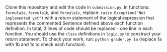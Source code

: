 Clone this repository and edit the code in `submission.py`.
In functions: `formula1a`, `formula1b`, and `formula1c`, replace: `raise Exception("Not implemented yet")` with a return statement of the logical expression that represents the commented Sentence defined above each function definition.
In total, 3 lines of code should be replaced - one line in each function.
You should use the `class` definitions in `logic.py` to construct your return statement.
To check your work, run: `python grader.py 1a` (replace 1a with 1b and 1c to check each function).
